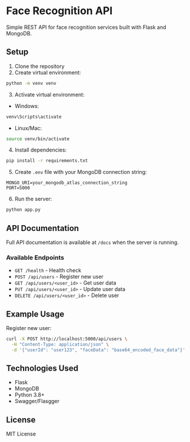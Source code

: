 # Face Recognition API

Simple REST API for face recognition services built with Flask and MongoDB.

## Setup

1. Clone the repository
2. Create virtual environment:
```bash
python -m venv venv
```

3. Activate virtual environment:
- Windows:
```bash
venv\Scripts\activate
```
- Linux/Mac:
```bash
source venv/bin/activate
```

4. Install dependencies:
```bash
pip install -r requirements.txt
```

5. Create `.env` file with your MongoDB connection string:
```
MONGO_URI=your_mongodb_atlas_connection_string
PORT=5000
```

6. Run the server:
```bash
python app.py
```

## API Documentation

Full API documentation is available at `/docs` when the server is running.

### Available Endpoints

- `GET /health` - Health check
- `POST /api/users` - Register new user
- `GET /api/users/<user_id>` - Get user data
- `PUT /api/users/<user_id>` - Update user data
- `DELETE /api/users/<user_id>` - Delete user

## Example Usage

Register new user:
```bash
curl -X POST http://localhost:5000/api/users \
  -H "Content-Type: application/json" \
  -d '{"userId": "user123", "faceData": "base64_encoded_face_data"}'
```

## Technologies Used

- Flask
- MongoDB
- Python 3.8+
- Swagger/Flasgger

## License

MIT License